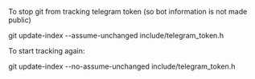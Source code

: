To stop git from tracking telegram token (so bot information is not made public) 

git update-index --assume-unchanged include/telegram_token.h

To start tracking again:

git update-index --no-assume-unchanged include/telegram_token.h